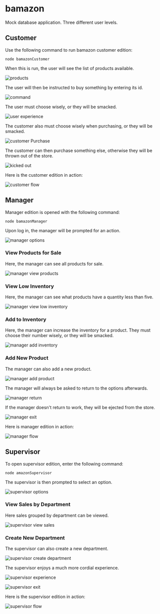 # bamazon

Mock database application. Three different user levels.

## Customer

Use the following command to run bamazon customer edition:

    node bamazonCustomer

When this is run, the user will see the list of products available. 

![products](/images/products.PNG)

The user will then be instructed to buy something by entering its id.

![command](/images/command.PNG)

The user must choose wisely, or they will be smacked.

![user experience](/images/userExperience.PNG)

The customer also must choose wisely when purchasing, or they will be smacked.

![customer Purchase](/images/customerBuy.PNG)

The customer can then purchase something else, otherwise they will be thrown out of the store.

![kicked out](/images/kickedOut.PNG)

Here is the customer edition in action:

![customer flow](/images/flowCustomer.gif)

## Manager

Manager edition is opened with the following command:

    node bamazonManager

Upon log in, the manager will be prompted for an action.

![manager options](/images/managerOptions.PNG)

### View Products for Sale

Here, the manager can see all products for sale.

![manager view products](/images/managerViewProducts.PNG)

### View Low Inventory

Here, the manager can see what products have a quantity less than five.

![manager view low inventory](/images/managerViewLow.PNG)

### Add to Inventory

Here, the manager can increase the inventory for a product. They must choose their number wisely, or they will be smacked.

![manager add inventory](/images/managerAddInventory.PNG)

### Add New Product

The manager can also add a new product.

![manager add product](/images/managerAddProduct.PNG)

The manager will always be asked to return to the options afterwards.

![manager return](/images/managerReturn.PNG)

If the manager doesn't return to work, they will be ejected from the store.

![manager exit](/images/managerExit.PNG)

Here is manager edition in action:

![manager flow](/images/flowManager.gif)

## Supervisor

To open supervisor edition, enter the following command:

    node amazonSupervisor

The supervisor is then prompted to select an option.

![supervisor options](/images/supervisorOptions.PNG)

### View Sales by Department

Here sales grouped by department can be viewed.

![supervisor view sales](/images/supervisorViewSales.PNG)

### Create New Department

The supervisor can also create a new department.

![supervisor create department](/images/supervisorCreateDepartment.PNG)

The supervisor enjoys a much more cordial experience.

![supervisor experience](/images/supervisorExperience.PNG)

![supervisor exit](/images/supervisorExit.PNG)

Here is the supervisor edition in action:

![supervisor flow](/images/flowSupervisor.gif)














